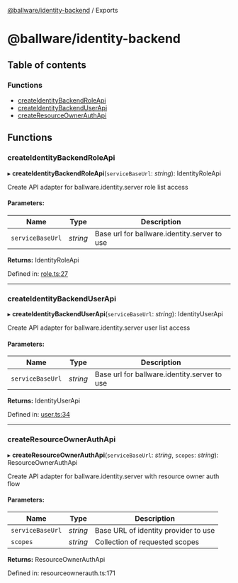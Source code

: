 [@ballware/identity-backend](README.md) / Exports

# @ballware/identity-backend

## Table of contents

### Functions

- [createIdentityBackendRoleApi](modules.md#createidentitybackendroleapi)
- [createIdentityBackendUserApi](modules.md#createidentitybackenduserapi)
- [createResourceOwnerAuthApi](modules.md#createresourceownerauthapi)

## Functions

### createIdentityBackendRoleApi

▸ **createIdentityBackendRoleApi**(`serviceBaseUrl`: *string*): IdentityRoleApi

Create API adapter for ballware.identity.server role list access

#### Parameters:

Name | Type | Description |
------ | ------ | ------ |
`serviceBaseUrl` | *string* | Base url for ballware.identity.server to use    |

**Returns:** IdentityRoleApi

Defined in: [role.ts:27](https://github.com/frankball/ballware-identity-backend/blob/54b6889/src/role.ts#L27)

___

### createIdentityBackendUserApi

▸ **createIdentityBackendUserApi**(`serviceBaseUrl`: *string*): IdentityUserApi

Create API adapter for ballware.identity.server user list access

#### Parameters:

Name | Type | Description |
------ | ------ | ------ |
`serviceBaseUrl` | *string* | Base url for ballware.identity.server to use    |

**Returns:** IdentityUserApi

Defined in: [user.ts:34](https://github.com/frankball/ballware-identity-backend/blob/54b6889/src/user.ts#L34)

___

### createResourceOwnerAuthApi

▸ **createResourceOwnerAuthApi**(`serviceBaseUrl`: *string*, `scopes`: *string*): ResourceOwnerAuthApi

Create API adapter for ballware.identity.server with resource owner auth flow

#### Parameters:

Name | Type | Description |
------ | ------ | ------ |
`serviceBaseUrl` | *string* | Base URL of identity provider to use   |
`scopes` | *string* | Collection of requested scopes    |

**Returns:** ResourceOwnerAuthApi

Defined in: resourceownerauth.ts:171
